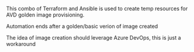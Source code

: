 This combo of Terraform and Ansible is used to create temp resources for AVD golden image provisioning.

Automation ends after a golden/basic verion of image created

The idea of image creation should leverage Azure DevOps, this is just a workaround